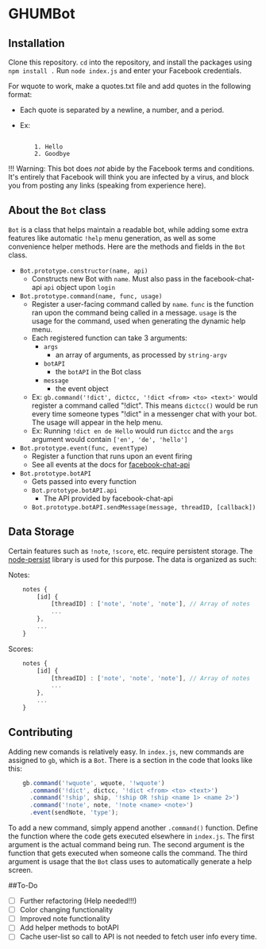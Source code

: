 # GHUMBot 

## Installation

Clone this repository. `cd` into the repository, and install the packages using `npm install .`
Run `node index.js` and enter your Facebook credentials.

For wquote to work, make a quotes.txt file and add quotes in the following format:

- Each quote is separated by a newline, a number, and a period.
- Ex:
    
    ```
    
        1. Hello
        2. Goodbye
    ```
    
!!! Warning: This bot does *not* abide by the Facebook terms and conditions. It's entirely that Facebook will think you are infected by a virus, and block you from posting any links (speaking from experience here).

## About the `Bot` class

`Bot` is a class that helps maintain a readable bot, while adding some extra features like automatic `!help` menu generation, as well as some convenience helper methods. Here are the methods and fields in the `Bot` class.

- `Bot.prototype.constructor(name, api)`
    + Constructs new Bot with `name`. Must also pass in the facebook-chat-api `api` object upon `login`
- `Bot.prototype.command(name, func, usage)`
    + Register a user-facing command called by `name`. `func` is the function ran upon the command being called in a message. `usage` is the usage for the command, used when generating the dynamic help menu.
    + Each registered function can take 3 arguments:
        * `args`
            - an array of arguments, as processed by `string-argv`
        * `botAPI`
            - the `botAPI` in the Bot class
        * `message`
            - the event object
    + Ex: `gb.command('!dict', dictcc, '!dict <from> <to> <text>'` would register a command called "!dict". This means `dictcc()` would be run every time someone types "!dict" in a messenger chat with your bot. The usage will appear in the help menu.
    + Ex: Running `!dict en de Hello` would run `dictcc` and the `args` argument would contain `['en', 'de', 'hello']`
- `Bot.prototype.event(func, eventType)`
    + Register a function that runs upon an event firing
    + See all events at the docs for [facebook-chat-api](https://github.com/Schmavery/facebook-chat-api/blob/master/DOCS.md)
- `Bot.prototype.botAPI`
    + Gets passed into every function
    + `Bot.prototype.botAPI.api`
        * The API provided by facebook-chat-api
    + `Bot.prototype.botAPI.sendMessage(message, threadID, [callback])`

## Data Storage

Certain features such as `!note`, `!score`, etc. require persistent storage. The [node-persist](https://github.com/simonlast/node-persist) library is used for this purpose. The data is organized as such:

Notes:
```javascript
    notes {
        [id] {
            [threadID] : ['note', 'note', 'note'], // Array of notes
            ... 
        },
        ...
    }
```

Scores:
```javascript
    notes {
        [id] {
            [threadID] : ['note', 'note', 'note'], // Array of notes
            ... 
        },
        ...
    }
```

## Contributing

Adding new comands is relatively easy. In `index.js`, new commands are assigned to `gb`, which is a `Bot`. There is a section in the code that looks like this: 
```javascript
    gb.command('!wquote', wquote, '!wquote')
      .command('!dict', dictcc, '!dict <from> <to> <text>')
      .command('!ship', ship, '!ship OR !ship <name 1> <name 2>')
      .command('!note', note, '!note <name> <note>')
      .event(sendNote, 'type');
```

To add a new command, simply append another `.command()` function. Define the function where the code gets executed elsewhere in `index.js`. The first argument is the actual command being run. The second argument is the function that gets executed when someone calls the command. The third argument is usage that the `Bot` class uses to automatically generate a help screen.


##To-Do
- [ ] Further refactoring (Help needed!!!)
- [ ] Color changing functionality
- [ ] Improved note functionality
- [ ] Add helper methods to botAPI
- [ ] Cache user-list so call to API is not needed to fetch user info every time.